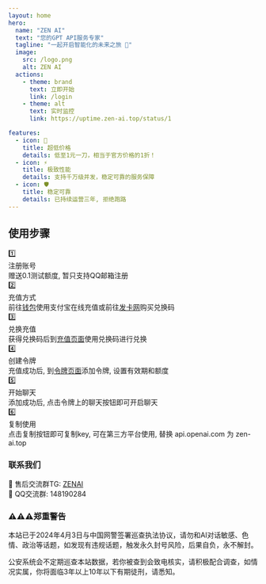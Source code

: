 ```yaml
---
layout: home
hero:
  name: "ZEN AI"
  text: "您的GPT API服务专家"
  tagline: "一起开启智能化的未来之旅 🚀"
  image:
    src: /logo.png
    alt: ZEN AI
  actions:
    - theme: brand
      text: 立即开始
      link: /login
    - theme: alt
      text: 实时监控
      link: https://uptime.zen-ai.top/status/1

features:
  - icon: 💎
    title: 超低价格
    details: 低至1元一刀，相当于官方价格的1折！
  - icon: ⚡️
    title: 极致性能
    details: 支持千万级并发，稳定可靠的服务保障
  - icon: 🛡️
    title: 稳定可靠
    details: 已持续运营三年, 拒绝跑路
---
```


<div class="steps-section">
  <h2>使用步骤</h2>
  <div class="steps-grid">
    <div class="step-card">
      <div class="icon">1️⃣</div>
      <div class="title">注册账号</div>
      <div class="details">赠送0.1测试额度, 暂只支持QQ邮箱注册</div>
    </div>
    <div class="step-card">
      <div class="icon">2️⃣</div>
      <div class="title">充值方式</div>
      <div class="details">前往<a href="/topup">钱包</a>使用支付宝在线充值或前往<a href="https://shop.zen-ai.top/">发卡网</a>购买兑换码</div>
    </div>
    <div class="step-card">
      <div class="icon">3️⃣</div>
      <div class="title">兑换充值</div>
      <div class="details">获得兑换码后到<a href="/topup">充值页面</a>使用兑换码进行兑换</div>
    </div>
    <div class="step-card">
      <div class="icon">4️⃣</div>
      <div class="title">创建令牌</div>
      <div class="details">充值成功后, 到<a href="/token">令牌页面</a>添加令牌, 设置有效期和额度</div>
    </div>
    <div class="step-card">
      <div class="icon">5️⃣</div>
      <div class="title">开始聊天</div>
      <div class="details">添加成功后, 点击令牌上的聊天按钮即可开启聊天</div>
    </div>
    <div class="step-card">
      <div class="icon">6️⃣</div>
      <div class="title">复制使用</div>
      <div class="details">点击复制按钮即可复制key, 可在第三方平台使用, 替换 api.openai.com 为 zen-ai.top</div>
    </div>
  </div>
</div>

<div class="contact-section">
  <div class="contact-box">
    <h3>联系我们</h3>
    <div class="contact-items">
      <div class="contact-item">
        <span class="icon">💬</span>
        <span>售后交流群TG: <a href="https://t.me/+dZCOjnNUZ70wMDQ1" target="_blank">ZENAI</a></span>
      </div>
      <div class="contact-item">
        <span class="icon">👥</span>
        <span>QQ交流群: 148190284</span>
      </div>
    </div>
  </div>
</div>

<div class="warning-section">
  <div class="warning-box">
    <h3>⚠️⚠️⚠️郑重警告</h3>
    <p>本站已于2024年4月3日与中国网警签署巡查执法协议，请勿和AI对话敏感、色情、政治等话题，如发现有违规话题，触发永久封号风险，后果自负，永不解封。</p>
    <p>公安系统会不定期巡查本站数据，若你被查到会致电核实，请积极配合调查，如情况实属，你将面临3年以上10年以下有期徒刑，请悉知。</p>
  </div>
</div>
